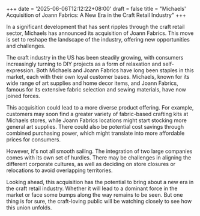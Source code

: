 +++
date = '2025-06-06T12:12:22+08:00'
draft = false
title = "Michaels' Acquisition of Joann Fabrics: A New Era in the Craft Retail Industry"
+++

In a significant development that has sent ripples through the craft retail sector, Michaels has announced its acquisition of Joann Fabrics. This move is set to reshape the landscape of the industry, offering new opportunities and challenges. 

The craft industry in the US has been steadily growing, with consumers increasingly turning to DIY projects as a form of relaxation and self-expression. Both Michaels and Joann Fabrics have long been staples in this market, each with their own loyal customer bases. Michaels, known for its wide range of art supplies and home decor items, and Joann Fabrics, famous for its extensive fabric selection and sewing materials, have now joined forces. 

This acquisition could lead to a more diverse product offering. For example, customers may soon find a greater variety of fabric-based crafting kits at Michaels stores, while Joann Fabrics locations might start stocking more general art supplies. There could also be potential cost savings through combined purchasing power, which might translate into more affordable prices for consumers. 

However, it's not all smooth sailing. The integration of two large companies comes with its own set of hurdles. There may be challenges in aligning the different corporate cultures, as well as deciding on store closures or relocations to avoid overlapping territories. 

Looking ahead, this acquisition has the potential to bring about a new era in the craft retail industry. Whether it will lead to a dominant force in the market or face some bumps along the way remains to be seen. But one thing is for sure, the craft-loving public will be watching closely to see how this union unfolds.